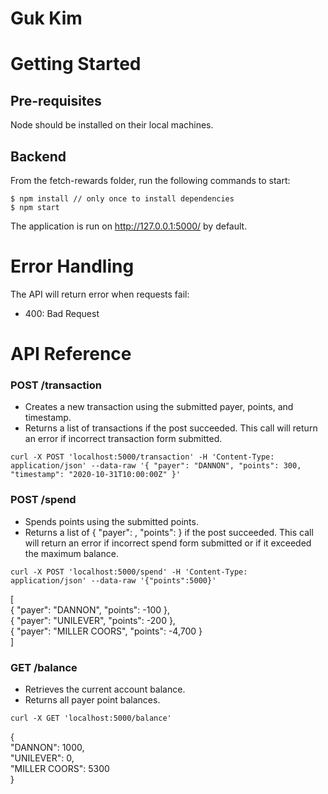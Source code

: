 # Guk Kim
# Getting Started
## Pre-requisites 
Node should be installed on their local machines.

## Backend
From the fetch-rewards folder, run the following commands to start:
```
$ npm install // only once to install dependencies
$ npm start
```

The application is run on http://127.0.0.1:5000/ by default.

# Error Handling

The API will return error when requests fail:

- 400: Bad Request

# API Reference
### POST  /transaction
- Creates a new transaction using the submitted payer, points, and timestamp. 
- Returns a list of transactions if the post succeeded. This call will return an error if incorrect transaction form submitted.
```
curl -X POST 'localhost:5000/transaction' -H 'Content-Type: application/json' --data-raw '{ "payer": "DANNON", "points": 300, "timestamp": "2020-10-31T10:00:00Z" }'
```

### POST  /spend
- Spends points using the submitted points. 
- Returns a list of { "payer": <string>, "points": <integer> } if the post succeeded. This call will return an error if incorrect spend form submitted or if it exceeded the maximum balance.
```
curl -X POST 'localhost:5000/spend' -H 'Content-Type: application/json' --data-raw '{"points":5000}'
```
[\
  { "payer": "DANNON", "points": -100 },\
  { "payer": "UNILEVER", "points": -200 },\
  { "payer": "MILLER COORS", "points": -4,700 }\
]
  
### GET  /balance
- Retrieves the current account balance.
- Returns all payer point balances.
```
curl -X GET 'localhost:5000/balance'
```
{\
"DANNON": 1000,\
"UNILEVER": 0,\
"MILLER COORS": 5300\
}



